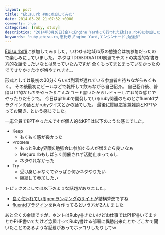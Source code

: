```yaml
---
layout: post
title: "Ebisu.rb #8に参加してみた"
date: 2014-03-28 21:07:32 +0900
comments: true
categories: [ruby, study]
description: "2014年3月28日(金)にEngine Yardにて行われたEbisu.rb#8に参加したレポートです"
keywords: "ruby,ebisu.rb,恵比寿,Engine Yard,エンジンヤード,勉強会"
---
```


[Ebisu.rb#8](http://ebisurb.doorkeeper.jp/events/9707)に参加してみました。いわゆる地域rb系の勉強会は初参加だったので楽しみにしていました。
ネタはTDD/BDD/ATDD関連でテストの実践的な書き方的な話をしたいなとは思っていたんですが
全くもってまとまっていなかったのでできなかったのが悔やまれます。。

形式としては最初の30分くらいは到着が遅れている参加者を待ちながらもくもく。
その後最初にビールなどで乾杯して飲みながら自己紹介。
自己紹介後、普段はLT的なものをやったりこんなコード書いたからレビューしてね的な感じでやったりだそうで。
今日はgithubで開発しているruby関連のものとかfluentdプラグインの話とかrubyクイズとかの話でした。
最後に質疑応答兼雑談とKPTやってお開き、という感じでした。

一応全員でKPTやったんですが個人的なKPTは以下のような感じでした。

* Keep
  - もくもく感が良かった
* Problem
  - もっとRuby界隈の勉強会に参加する人が増えたら良いなぁ
  - Meguro.rbもしばらく開催されず活動止まってるし
  - ネタやれなかった
* Try
  - 受け身じゃなくてやっぱり何かネタやりたい
  - 継続して参加したい

トピックスとしては以下のような話題がありました。

* [良く使われているgemランキングのサイト](http://bestgems.org/)が結構秀逸ですね
* [fluentdプラグイン](http://fluentd.org/plugin/)を色々作ってるという方が2人いました

あと全くの余談ですが、ホントはRuby書きたいけどお仕事ではPHP書いてますとかPHP書いてたけど念願叶ってRuby書ける部署に異動出来たとか
どこかで聞いたことのあるような話題があってホッコリしたりしてｗ
